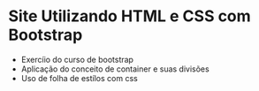 # Site Utilizando HTML e CSS com Bootstrap

- Exercíio do curso de bootstrap
- Aplicação do conceito de container e suas divisões
- Uso de folha de estílos com css
